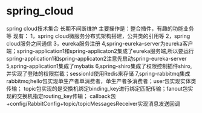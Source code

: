 # spring_cloud
spring cloud技术集合
长期不间断维护
主要操作是：整合插件，有趣的功能业务等
现有：
1，spring cloud微服务分布式架构搭建，公共类的引用等
2，spring cloud服务之间通信
3，eureka服务注册
4,spring-eureka-server为eureka客户端；spring-application1和spring-applicaton2集成了eureka服务端,所以要运行spring-application1和spring-applicaton2注意先启动spring-eureka-server
5,spring-application1集成了mybatis
6,spring-shiro集成了权限控制插件shiro,并实现了登陆的权限拦截；sessionId使用Redis来存储
7,spring-rabbitmq集成rabbitmq;hello包实现单生产者单消费者，单生产者多消费者；user包实现实体类传输；
	topic包实现的是交换机绑定binding_key进行绑定匹配传输；fanout包实现的交换机指定routing_key传输；
	callback包+config/RabbitConfig+topic/topicMessagesReceiver实现消息发送回调
